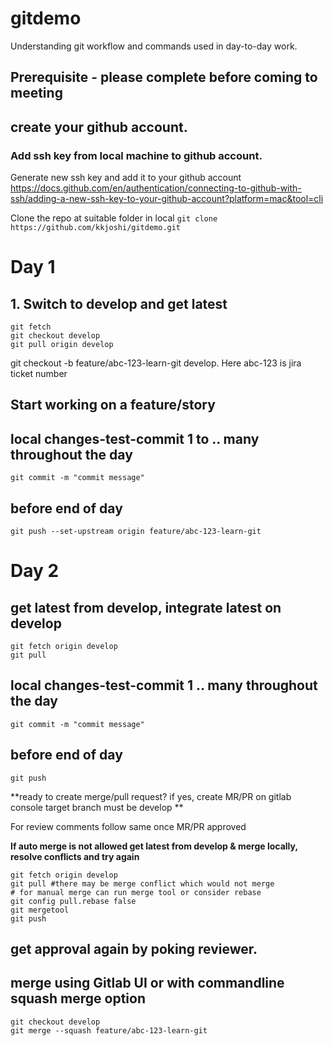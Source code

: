 # gitdemo
Understanding git workflow and commands used in day-to-day work.

## Prerequisite - please complete before coming to meeting
## create your github account.
### Add ssh key from local machine to github account.
Generate new ssh key and add it to your github account
https://docs.github.com/en/authentication/connecting-to-github-with-ssh/adding-a-new-ssh-key-to-your-github-account?platform=mac&tool=cli

Clone the repo at suitable folder in local
`git clone https://github.com/kkjoshi/gitdemo.git`

# Day 1
## 1. Switch to develop and get latest
```
git fetch
git checkout develop 
git pull origin develop
```
git checkout -b feature/abc-123-learn-git develop. Here abc-123 is jira ticket number
## Start working on a feature/story
## local changes-test-commit 1 to .. many throughout the day
`git commit -m "commit message"`

## before end of day
`git push --set-upstream origin feature/abc-123-learn-git`

# Day 2
## get latest from develop, integrate latest on develop
``` 
git fetch origin develop
git pull 
```

## local changes-test-commit 1 .. many throughout the day
`git commit -m "commit message"`

## before end of day
`git push`

**ready to create merge/pull request? if yes,
create MR/PR on gitlab console
target branch must be develop
**

For review comments follow same once MR/PR approved

**If auto merge is not allowed get latest from develop & merge locally, resolve conflicts and try again**
```
git fetch origin develop
git pull #there may be merge conflict which would not merge
# for manual merge can run merge tool or consider rebase
git config pull.rebase false 
git mergetool
git push
```
## get approval again by poking reviewer.
## merge using Gitlab UI or with commandline squash merge option

```
git checkout develop
git merge --squash feature/abc-123-learn-git

```
